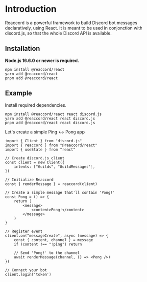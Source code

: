 # Introduction

Reaccord is a powerful framework to build Discord bot messages declaratively, using React. It is meant to be used in conjonction with discord.js, so that the whole Discord API is available.

## Installation

**Node.js 16.6.0 or newer is required.**

```bash:no-line-numbers
npm install @reaccord/react
yarn add @reaccord/react
pnpm add @reaccord/react
```

## Example

Install required dependencies.

```bash:no-line-numbers
npm install @reaccord/react react discord.js
yarn add @reaccord/react react discord.js
pnpm add @reaccord/react react discord.js
```

Let's create a simple Ping <-> Pong app

```tsx
import { Client } from "discord.js"
import { reaccord } from "@reaccord/react"
import { useState } from "react"

// Create discord.js client
const client = new Client({
    intents: ["Guilds", "GuildMessages"],
})

// Initialize Reaccord
const { renderMessage } = reaccord(client)

// Create a simple message that'll contain 'Pong!'
const Pong = () => {
    return (
        <message>
            <content>Pong!</content>
        </message>
    )
}

// Register event
client.on("messageCreate", async (message) => {
    const { content, channel } = message
    if (content !== "!ping") return

    // Send 'Pong!' to the channel
    await renderMessage(channel, () => <Pong />)
})

// Connect your bot
client.login('token')
```